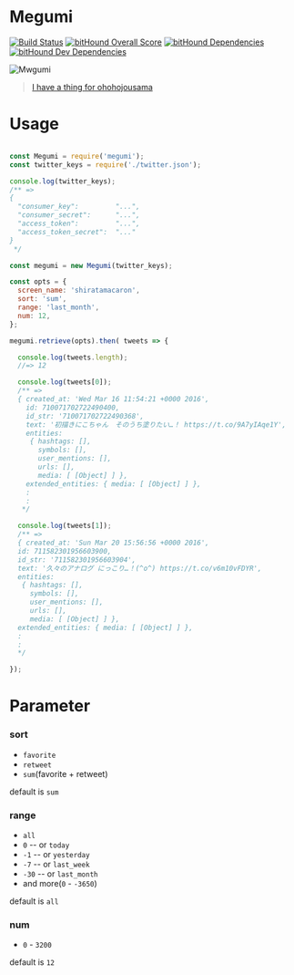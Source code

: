 Megumi
======

[![Build Status](https://travis-ci.org/eiurur/Megumi.svg?branch=master)](https://travis-ci.org/eiurur/Megumi)
[![bitHound Overall Score](https://www.bithound.io/github/eiurur/Megumi/badges/score.svg)](https://www.bithound.io/github/eiurur/Megumi)
[![bitHound Dependencies](https://www.bithound.io/github/eiurur/Megumi/badges/dependencies.svg)](https://www.bithound.io/github/eiurur/Megumi/master/dependencies/npm)
[![bitHound Dev Dependencies](https://www.bithound.io/github/eiurur/Megumi/badges/devDependencies.svg)](https://www.bithound.io/github/eiurur/Megumi/master/dependencies/npm)


![Mwgumi](http://49.media.tumblr.com/a66096a9f30db85c28292931e4860c4e/tumblr_nfagc7sUIv1tlyjpto1_500.gif)

> <a href="http://hheiyu.tumblr.com/post/103040653078" target="_blank">I have a thing for ohohojousama</a>

# Usage

```JavaScript

const Megumi = require('megumi');
const twitter_keys = require('./twitter.json');

console.log(twitter_keys);
/** =>
{
  "consumer_key":         "...",
  "consumer_secret":      "...",
  "access_token":         "...",
  "access_token_secret":  "..."
}
 */

const megumi = new Megumi(twitter_keys);

const opts = {
  screen_name: 'shiratamacaron',
  sort: 'sum',
  range: 'last_month',
  num: 12,
};

megumi.retrieve(opts).then( tweets => {

  console.log(tweets.length);
  //=> 12

  console.log(tweets[0]);
  /** =>
  { created_at: 'Wed Mar 16 11:54:21 +0000 2016',
    id: 710071702722490400,
    id_str: '710071702722490368',
    text: '初描きにこちゃん　そのうち塗りたい…！ https://t.co/9A7yIAqe1Y',
    entities:
     { hashtags: [],
       symbols: [],
       user_mentions: [],
       urls: [],
       media: [ [Object] ] },
    extended_entities: { media: [ [Object] ] },
    :
    :
   */

  console.log(tweets[1]);
  /** =>
  { created_at: 'Sun Mar 20 15:56:56 +0000 2016',
  id: 711582301956603900,
  id_str: '711582301956603904',
  text: '久々のアナログ にっこり…！(^o^) https://t.co/v6m10vFDYR',
  entities:
   { hashtags: [],
     symbols: [],
     user_mentions: [],
     urls: [],
     media: [ [Object] ] },
  extended_entities: { media: [ [Object] ] },
  :
  :
  */

});


```

# Parameter

### sort

- `favorite`
- `retweet`
- `sum`(favorite + retweet)

default is `sum`

### range

- `all`
- `0`
-- or `today`
- `-1`
-- or `yesterday`
- `-7`
-- or `last_week`
- `-30`
-- or `last_month`
- and more(`0` - `-3650`)

default is `all`

### num

- `0` - `3200`

default is `12`
